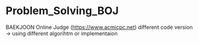 # Problem_Solving_BOJ
BAEKJOON Online Judge (https://www.acmicpc.net)
different code version -> using different algorihtm or implementaion
